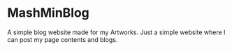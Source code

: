 <h1>MashMinBlog</h1>
<p>A simple blog website made for my Artworks. Just a simple website where I can post my page contents and blogs.</p>
